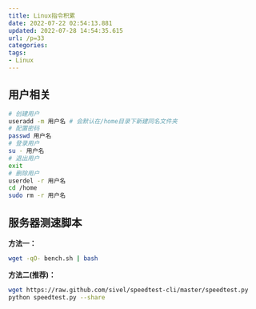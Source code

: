 ```yaml
---
title: Linux指令积累
date: 2022-07-22 02:54:13.881
updated: 2022-07-28 14:54:35.615
url: /p=33
categories: 
tags: 
- Linux
---
```


## 用户相关
```bash
# 创建用户
useradd -m 用户名 # 会默认在/home目录下新建同名文件夹
# 配置密码
passwd 用户名
# 登录用户
su - 用户名
# 退出用户
exit
# 删除用户
userdel -r 用户名
cd /home
sudo rm -r 用户名
```

## 服务器测速脚本
**方法一：**
```bash
wget -qO- bench.sh | bash
```
**方法二(推荐)：**
```bash
wget https://raw.github.com/sivel/speedtest-cli/master/speedtest.py
python speedtest.py --share
```